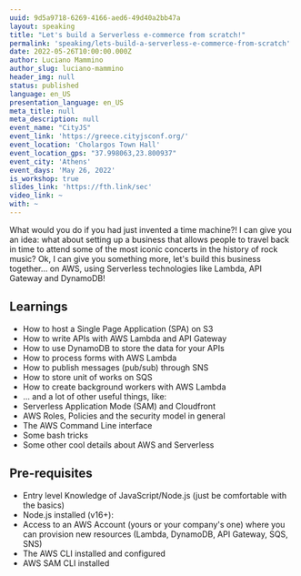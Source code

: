 ```yaml
---
uuid: 9d5a9718-6269-4166-aed6-49d40a2bb47a
layout: speaking
title: "Let's build a Serverless e-commerce from scratch!"
permalink: 'speaking/lets-build-a-serverless-e-commerce-from-scratch'
date: 2022-05-26T10:00:00.000Z
author: Luciano Mammino
author_slug: luciano-mammino
header_img: null
status: published
language: en_US
presentation_language: en_US
meta_title: null
meta_description: null
event_name: "CityJS"
event_link: 'https://greece.cityjsconf.org/'
event_location: 'Cholargos Town Hall'
event_location_gps: "37.998063,23.800937"
event_city: 'Athens'
event_days: 'May 26, 2022'
is_workshop: true
slides_link: 'https://fth.link/sec'
video_link: ~
with: ~
---
```


What would you do if you had just invented a time machine?! I can give you an idea: what about setting up a business that allows people to travel back in time to attend some of the most iconic concerts in the history of rock music? Ok, I can give you something more, let's build this business together... on AWS, using Serverless technologies like Lambda, API Gateway and DynamoDB!

## Learnings

  - How to host a Single Page Application (SPA) on S3
  - How to write APIs with AWS Lambda and API Gateway
  - How to use DynamoDB to store the data for your APIs
  - How to process forms with AWS Lambda
  - How to publish messages (pub/sub) through SNS
  - How to store unit of works on SQS
  - How to create background workers with AWS Lambda
  - ... and a lot of other useful things, like:
  - Serverless Application Mode (SAM) and Cloudfront
  - AWS Roles, Policies and the security model in general
  - The AWS Command Line interface
  - Some bash tricks
  - Some other cool details about AWS and Serverless


## Pre-requisites

  - Entry level Knowledge of JavaScript/Node.js (just be comfortable with the basics)
  - Node.js installed (v16+): 
  - Access to an AWS Account (yours or your company's one) where you can provision new resources (Lambda, DynamoDB, API Gateway, SQS, SNS) 
  - The AWS CLI installed and configured
  - AWS SAM CLI installed
